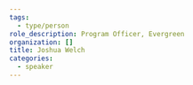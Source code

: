 ```yaml
---
tags:
  - type/person
role_description: Program Officer, Evergreen
organization: []
title: Joshua Welch
categories:
  - speaker
---
```


